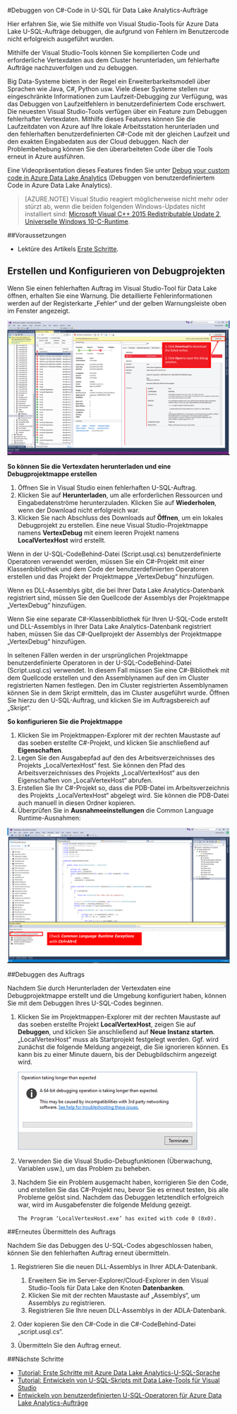 <properties 
   pageTitle="Debuggen von U-SQL-Aufträgen | Microsoft Azure" 
   description="Erfahren Sie, wie Sie die Vertexdaten fehlerhafter U-SQL-Aufträge mithilfe von Visual Studio debuggen. " 
   services="data-lake-analytics" 
   documentationCenter="" 
   authors="mumian" 
   manager="jhubbard" 
   editor="cgronlun"/>
 
<tags
   ms.service="data-lake-analytics"
   ms.devlang="na"
   ms.topic="article"
   ms.tgt_pltfrm="na"
   ms.workload="big-data" 
   ms.date="09/02/2016"
   ms.author="jgao"/>



#Debuggen von C#-Code in U-SQL für Data Lake Analytics-Aufträge 

Hier erfahren Sie, wie Sie mithilfe von Visual Studio-Tools für Azure Data Lake U-SQL-Aufträge debuggen, die aufgrund von Fehlern im Benutzercode nicht erfolgreich ausgeführt wurden.

Mithilfe der Visual Studio-Tools können Sie kompilierten Code und erforderliche Vertexdaten aus dem Cluster herunterladen, um fehlerhafte Aufträge nachzuverfolgen und zu debuggen.

Big Data-Systeme bieten in der Regel ein Erweiterbarkeitsmodell über Sprachen wie Java, C#, Python usw. Viele dieser Systeme stellen nur eingeschränkte Informationen zum Laufzeit-Debugging zur Verfügung, was das Debuggen von Laufzeitfehlern in benutzerdefiniertem Code erschwert. Die neuesten Visual Studio-Tools verfügen über ein Feature zum Debuggen fehlerhafter Vertexdaten. Mithilfe dieses Features können Sie die Laufzeitdaten von Azure auf Ihre lokale Arbeitsstation herunterladen und den fehlerhaften benutzerdefinierten C#-Code mit der gleichen Laufzeit und den exakten Eingabedaten aus der Cloud debuggen. Nach der Problembehebung können Sie den überarbeiteten Code über die Tools erneut in Azure ausführen.

Eine Videopräsentation dieses Features finden Sie unter [Debug your custom code in Azure Data Lake Analytics](https://mix.office.com/watch/1bt17ibztohcb) (Debuggen von benutzerdefiniertem Code in Azure Data Lake Analytics).

>[AZURE.NOTE] Visual Studio reagiert möglicherweise nicht mehr oder stürzt ab, wenn die beiden folgenden Windows-Updates nicht installiert sind: [Microsoft Visual C++ 2015 Redistributable Update 2](https://www.microsoft.com/download/details.aspx?id=51682), [Universelle Windows 10-C-Runtime](https://www.microsoft.com/download/details.aspx?id=50410&wa=wsignin1.0).


##Voraussetzungen
-	Lektüre des Artikels [Erste Schritte](data-lake-analytics-data-lake-tools-get-started.md).

## Erstellen und Konfigurieren von Debugprojekten

Wenn Sie einen fehlerhaften Auftrag im Visual Studio-Tool für Data Lake öffnen, erhalten Sie eine Warnung. Die detaillierte Fehlerinformationen werden auf der Registerkarte „Fehler“ und der gelben Warnungsleiste oben im Fenster angezeigt.

![Azure Data Lake Analytics, Debuggen von U-SQL-Aufträgen mit Visual Studio, Herunterladen von Vertexdaten](./media/data-lake-analytics-debug-u-sql-jobs/data-lake-analytics-download-vertex.png)

**So können Sie die Vertexdaten herunterladen und eine Debugprojektmappe erstellen**

1.	Öffnen Sie in Visual Studio einen fehlerhaften U-SQL-Auftrag.
2.	Klicken Sie auf **Herunterladen**, um alle erforderlichen Ressourcen und Eingabedatenströme herunterzuladen. Klicken Sie auf **Wiederholen**, wenn der Download nicht erfolgreich war.
3.	Klicken Sie nach Abschluss des Downloads auf **Öffnen**, um ein lokales Debugprojekt zu erstellen. Eine neue Visual Studio-Projektmappe namens **VertexDebug** mit einem leeren Projekt namens **LocalVertexHost** wird erstellt.

Wenn in der U-SQL-CodeBehind-Datei (Script.usql.cs) benutzerdefinierte Operatoren verwendet werden, müssen Sie ein C#-Projekt mit einer Klassenbibliothek und dem Code der benutzerdefinierten Operatoren erstellen und das Projekt der Projektmappe „VertexDebug“ hinzufügen.

Wenn es DLL-Assemblys gibt, die bei Ihrer Data Lake Analytics-Datenbank registriert sind, müssen Sie den Quellcode der Assemblys der Projektmappe „VertexDebug“ hinzufügen.
 
Wenn Sie eine separate C#-Klassenbibliothek für Ihren U-SQL-Code erstellt und DLL-Assemblys in Ihrer Data Lake Analytics-Datenbank registriert haben, müssen Sie das C#-Quellprojekt der Assemblys der Projektmappe „VertexDebug“ hinzufügen.

In seltenen Fällen werden in der ursprünglichen Projektmappe benutzerdefinierte Operatoren in der U-SQL-CodeBehind-Datei (Script.usql.cs) verwendet. In diesem Fall müssen Sie eine C#-Bibliothek mit dem Quellcode erstellen und den Assemblynamen auf den im Cluster registrierten Namen festlegen. Den im Cluster registrierten Assemblynamen können Sie in dem Skript ermitteln, das im Cluster ausgeführt wurde. Öffnen Sie hierzu den U-SQL-Auftrag, und klicken Sie im Auftragsbereich auf „Skript“.

**So konfigurieren Sie die Projektmappe**

1.	Klicken Sie im Projektmappen-Explorer mit der rechten Maustaste auf das soeben erstellte C#-Projekt, und klicken Sie anschließend auf **Eigenschaften**.
2.	Legen Sie den Ausgabepfad auf den des Arbeitsverzeichnisses des Projekts „LocalVertexHost“ fest. Sie können den Pfad des Arbeitsverzeichnisses des Projekts „LocalVertexHost“ aus den Eigenschaften von „LocalVertexHost“ abrufen.
3.	Erstellen Sie Ihr C#-Projekt so, dass die PDB-Datei im Arbeitsverzeichnis des Projekts „LocalVertexHost“ abgelegt wird. Sie können die PDB-Datei auch manuell in diesen Ordner kopieren.
4.	Überprüfen Sie in **Ausnahmeeinstellungen** die Common Language Runtime-Ausnahmen:

![Azure Data Lake Analytics, Debuggen von U-SQL-Aufträgen mit Visual Studio, Einstellung](./media/data-lake-analytics-debug-u-sql-jobs/data-lake-analytics-clr-exception-setting.png)
 
##Debuggen des Auftrags

Nachdem Sie durch Herunterladen der Vertexdaten eine Debugprojektmappe erstellt und die Umgebung konfiguriert haben, können Sie mit dem Debuggen Ihres U-SQL-Codes beginnen.

1.	Klicken Sie im Projektmappen-Explorer mit der rechten Maustaste auf das soeben erstellte Projekt **LocalVertexHost**, zeigen Sie auf **Debuggen**, und klicken Sie anschließend auf **Neue Instanz starten**. „LocalVertexHost“ muss als Startprojekt festgelegt werden. Ggf. wird zunächst die folgende Meldung angezeigt, die Sie ignorieren können. Es kann bis zu einer Minute dauern, bis der Debugbildschirm angezeigt wird.
 
    ![Azure Data Lake Analytics, Debuggen von U-SQL-Aufträgen mit Visual Studio, Warnung](./media/data-lake-analytics-debug-u-sql-jobs/data-lake-analytics-visual-studio-u-sql-debug-warning.png)

4.	Verwenden Sie die Visual Studio-Debugfunktionen (Überwachung, Variablen usw.), um das Problem zu beheben.
5.	Nachdem Sie ein Problem ausgemacht haben, korrigieren Sie den Code, und erstellen Sie das C#-Projekt neu, bevor Sie es erneut testen, bis alle Probleme gelöst sind. Nachdem das Debuggen letztendlich erfolgreich war, wird im Ausgabefenster die folgende Meldung gezeigt.

        The Program ‘LocalVertexHost.exe’ has exited with code 0 (0x0).
 
##Erneutes Übermitteln des Auftrags

Nachdem Sie das Debuggen des U-SQL-Codes abgeschlossen haben, können Sie den fehlerhaften Auftrag erneut übermitteln.

1. Registrieren Sie die neuen DLL-Assemblys in Ihrer ADLA-Datenbank.

    1.	Erweitern Sie im Server-Explorer/Cloud-Explorer in den Visual Studio-Tools für Data Lake den Knoten **Datenbanken**.
    2.	Klicken Sie mit der rechten Maustaste auf „Assemblys“, um Assemblys zu registrieren.
    3.	Registrieren Sie Ihre neuen DLL-Assemblys in der ADLA-Datenbank.
 
2.	Oder kopieren Sie den C#-Code in die C#-CodeBehind-Datei „script.usql.cs“.
3.	Übermitteln Sie den Auftrag erneut.

##Nächste Schritte

- [Tutorial: Erste Schritte mit Azure Data Lake Analytics-U-SQL-Sprache](data-lake-analytics-u-sql-get-started.md)
- [Tutorial: Entwickeln von U-SQL-Skripts mit Data Lake-Tools für Visual Studio](data-lake-analytics-data-lake-tools-get-started.md)
- [Entwickeln von benutzerdefinierten U-SQL-Operatoren für Azure Data Lake Analytics-Aufträge](data-lake-analytics-u-sql-develop-user-defined-operators.md)

<!---HONumber=AcomDC_0914_2016-->